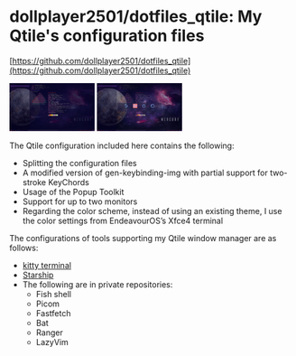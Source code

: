 # dollplayer2501/dotfiles_qtile: My Qtile's configuration files

[https://github.com/dollplayer2501/dotfiles_qtile](https://github.com/dollplayer2501/dotfiles_qtile)

<img src="./images/EndeavourOS_Qtile_2025-09-28_04-03-49.png" width="30%">&nbsp;<img src="./images/EndeavourOS_Qtile_2025-09-28_04-03-57.png" width="30%">

The Qtile configuration included here contains the following:

- Splitting the configuration files
- A modified version of gen-keybinding-img with partial support for two-stroke KeyChords
- Usage of the Popup Toolkit
- Support for up to two monitors
- Regarding the color scheme, instead of using an existing theme, I use the color settings from EndeavourOS’s Xfce4 terminal

The configurations of tools supporting my Qtile window manager are as follows:

- [kitty terminal](https://github.com/dollplayer2501/dotfiles_kitty)
- [Starship](https://github.com/dollplayer2501/dotfiles_starship)
- The following are in private repositories:
  - Fish shell
  - Picom
  - Fastfetch
  - Bat
  - Ranger
  - LazyVim


<!-- -->
